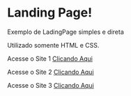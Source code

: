 # Landing Page!
Exemplo de LadingPage simples e direta

Utilizado somente HTML e CSS.



Acesse o Site 1 [Clicando Aqui](https://nerywst.github.io/HTML-CSS/site-1/)

Acesse o Site 2 [Clicando Aqui](https://nerywst.github.io/HTML-CSS/site-2/)

Acesse o Site 3 [Clicando Aqui](https://nerywst.github.io/HTML-CSS/site-3/)
